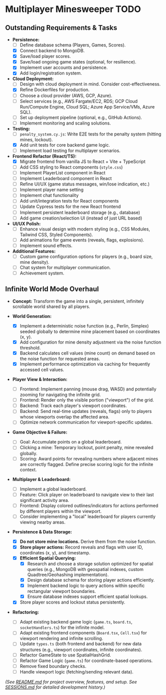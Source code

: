 # Multiplayer Minesweeper TODO

## Outstanding Requirements & Tasks

*   **Persistence:**
    *   [ ] Define database schema (Players, Games, Scores).
    *   [X] Connect backend to MongoDB.
    *   [X] Save/load player scores.
    *   [X] Save/load ongoing game states (optional, for resilience).
    *   [X] Implement user accounts and persistence.
    *   [X] Add login/registration system.
*   **Cloud Deployment:**
    *   [ ] Design with cloud deployment in mind. Consider cost-effectiveness.
    *   [X] Refine Dockerfiles for production.
    *   [ ] Choose a cloud provider (AWS, GCP, Azure).
    *   [ ] Select services (e.g., AWS Fargate/EC2, RDS; GCP Cloud Run/Compute Engine, Cloud SQL; Azure App Service/VMs, Azure SQL).
    *   [ ] Set up deployment pipeline (optional, e.g., GitHub Actions).
    *   [ ] Implement monitoring and scaling solutions.
*   **Testing:**
    *   [ ] `penalty_system.cy.js`: Write E2E tests for the penalty system (hitting mines, lockout).
    *   [X] Add unit tests for core backend game logic.
    *   [ ] Implement load testing for multiplayer scenarios.
*   **Frontend Refactor (React/TS):**
    *   [X] Migrate frontend from vanilla JS to React + Vite + TypeScript
    *   [ ] Add CSS styling to React components (`style.css`)
    *   [ ] Implement PlayerList component in React
    *   [ ] Implement Leaderboard component in React
    *   [ ] Refine UI/UX (game status messages, win/lose indication, etc.)
    *   [ ] Implement player name setting
    *   [ ] Implement chat functionality
    *   [ ] Add unit/integration tests for React components
    *   [ ] Update Cypress tests for the new React frontend
    *   [ ] Implement persistent leaderboard storage (e.g., database)
    *   [ ] Add game creation/selection UI (instead of just URL based)
*   **UI/UX Polish:**
    *   [ ] Enhance visual design with modern styling (e.g., CSS Modules, Tailwind CSS, Styled Components).
    *   [ ] Add animations for game events (reveals, flags, explosions).
    *   [ ] Implement sound effects.
*   **Additional Features:**
    *   [ ] Custom game configuration options for players (e.g., board size, mine density).
    *   [ ] Chat system for multiplayer communication.
    *   [ ] Achievement system.

## Infinite World Mode Overhaul

*   **Concept:** Transform the game into a single, persistent, infinitely scrollable world shared by all players.

*   **World Generation:**
    *   [X] Implement a deterministic noise function (e.g., Perlin, Simplex) seeded globally to determine mine placement based on coordinates (x, y).
    *   [X] Add configuration for mine density adjustment via the noise function threshold.
    *   [X] Backend calculates cell values (mine count) on demand based on the noise function for requested areas.
    *   [X] Implement performance optimization via caching for frequently accessed cell values.

*   **Player View & Interaction:**
    *   [ ] Frontend: Implement panning (mouse drag, WASD) and potentially zooming for navigating the infinite grid.
    *   [ ] Frontend: Render only the visible portion ("viewport") of the grid.
    *   [ ] Backend: Track each player's viewport coordinates.
    *   [ ] Backend: Send real-time updates (reveals, flags) only to players whose viewports overlap the affected area.
    *   [ ] Optimize network communication for viewport-specific updates.

*   **Game Objective & Failure:**
    *   [ ] Goal: Accumulate points on a global leaderboard.
    *   [ ] Clicking a mine: Temporary lockout, point penalty, mine revealed globally.
    *   [ ] Scoring: Award points for revealing numbers where adjacent mines are correctly flagged. Define precise scoring logic for the infinite context.

*   **Multiplayer & Leaderboard:**
    *   [ ] Implement a global leaderboard.
    *   [ ] Feature: Click player on leaderboard to navigate view to their last significant activity area.
    *   [ ] Frontend: Display colored outlines/indicators for actions performed by different players within the viewport.
    *   [ ] Consider implementing a "local" leaderboard for players currently viewing nearby areas.

*   **Persistence & Data Storage:**
    *   [X] **Do not store mine locations.** Derive them from the noise function.
    *   [X] **Store player actions:** Record reveals and flags with user ID, coordinates (x, y), and timestamp.
    *   [X] **Efficient Spatial Querying:**
        *   [X] Research and choose a storage solution optimized for spatial queries (e.g., MongoDB with geospatial indexes, custom Quadtree/Geohashing implementation).
        *   [X] Design database schema for storing player actions efficiently.
        *   [X] Implement backend logic to query actions within specific rectangular viewport boundaries.
        *   [X] Ensure database indexes support efficient spatial lookups.
    *   [X] Store player scores and lockout status persistently.

*   **Refactoring:**
    *   [ ] Adapt existing backend game logic (`game.ts`, `board.ts`, `socketHandlers.ts`) for the infinite model.
    *   [ ] Adapt existing frontend components (`Board.tsx`, `Cell.tsx`) for viewport rendering and infinite scrolling.
    *   [ ] Update `types.ts` (both frontend and backend) for new data structures (e.g., viewport coordinates, infinite coordinates).
    *   [ ] Refactor GameState to use SpatialHashGrid.
    *   [ ] Refactor Game Logic (`game.ts`) for coordinate-based operations.
    *   [ ] Remove fixed boundary checks.
    *   [ ] Handle viewport logic (fetching/sending relevant data).

*(See [README.md](README.md) for project overview, features, and setup. See [SESSIONS.md](SESSIONS.md) for detailed development history.)*



